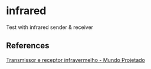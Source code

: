 # infrared
Test with infrared sender &amp; receiver


## References

[Transmissor e receptor infravermelho - Mundo Projetado](http://mundoprojetado.com.br/transmissor-e-receptor-infravermelho/)
